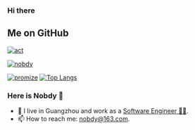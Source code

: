 ### Hi there

## Me on GitHub

[![act][dev-image]][dev-url]

[![nobdy](https://github-readme-stats.vercel.app/api?username=nobdy&show_icons=true&icon_color=CE1D2D&text_color=718096&bg_color=ffffff&hide_title=true)](https://github.com/nobdy)

[![promize](https://github-readme-stats.vercel.app/api/pin/?username=nobdy&repo=promize)](https://github.com/nobdy/promize)
[![Top Langs](https://github-readme-stats.vercel.app/api/top-langs/?username=nobdy&layout=compact)](https://github.com/anuraghazra/github-readme-stats)

### Here is Nobdy 👋

- 🔭 I live in Guangzhou and work as a [Software Engineer 👨‍💻]().
- 📫 How to reach me: nobdy@163.com.


[dev-image]: https://img.shields.io/badge/GitHub-Nobdy-43853d.svg?style=for-the-badge&logo=GitHub
[dev-url]: https://github.com/nobdy
